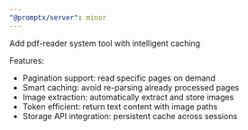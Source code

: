 ```yaml
---
"@promptx/server": minor
---
```


Add pdf-reader system tool with intelligent caching

Features:
- Pagination support: read specific pages on demand
- Smart caching: avoid re-parsing already processed pages
- Image extraction: automatically extract and store images
- Token efficient: return text content with image paths
- Storage API integration: persistent cache across sessions
